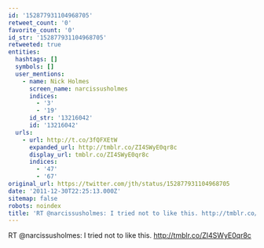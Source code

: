 ```yaml
---
id: '152877931104968705'
retweet_count: '0'
favorite_count: '0'
id_str: '152877931104968705'
retweeted: true
entities:
  hashtags: []
  symbols: []
  user_mentions:
    - name: Nick Holmes
      screen_name: narcissusholmes
      indices:
        - '3'
        - '19'
      id_str: '13216042'
      id: '13216042'
  urls:
    - url: http://t.co/3fQFXEtW
      expanded_url: http://tmblr.co/ZI4SWyE0qr8c
      display_url: tmblr.co/ZI4SWyE0qr8c
      indices:
        - '47'
        - '67'
original_url: https://twitter.com/jth/status/152877931104968705
date: '2011-12-30T22:25:13.000Z'
sitemap: false
robots: noindex
title: 'RT @narcissusholmes: I tried not to like this. http://tmblr.co/ZI4SWyE0qr8c'
---
```


RT @narcissusholmes: I tried not to like this. http://tmblr.co/ZI4SWyE0qr8c